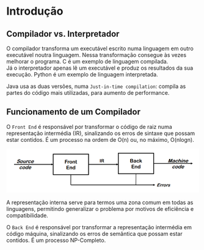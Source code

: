 # Introdução

## Compilador vs. Interpretador

O compilador transforma um executável escrito numa linguagem em outro executável noutra linguagem. Nessa transformação consegue às vezes melhorar o programa. C é um exemplo de linguagem compilada. <br>
Já o interpretador apenas lê um executável e produz os resultados da sua execução. Python é um exemplo de linguagem interpretada.

Java usa as duas versões, numa `Just-in-time compilation`: compila as partes do código mais utilizadas, para aumento de performance.

## Funcionamento de um Compilador

O `Front End` é responsável por transformar o código de raiz numa representação intermédia (IR), sinalizando os erros de sintaxe que possam estar contidos. É um processo na ordem de O(n) ou, no máximo, O(nlogn).

![Compilador](../Images/Compiler.png)

A representação interna serve para termos uma zona comum em todas as linguagens, permitindo generalizar o problema por motivos de eficiência e compatibilidade.

O `Back End` é responsável por transformar a representação intermédia em código máquina, sinalizando os erros de semântica que possam estar contidos. É um processo NP-Completo.

